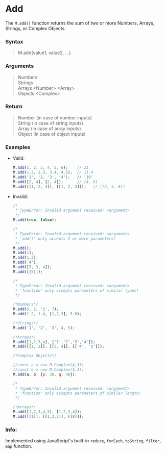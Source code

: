 # Add
The `M.add()` function returns the sum of two or more Numbers, Arrays, Strings, or Complex Objects.

### Syntax
> M.add(value1, value2, ...)

### Arguments
> Numbers</br>
> Strings</br>
> Arrays \<Number\>  \<Array\></br>
> Objects \<Complex\>

### Return
> Number  (in case of number inputs)</br>
> String  (in case of string inputs)</br>
> Array   (in case of array inputs)</br>
> Object  (in case of object inputs)

### Examples
- Valid:
	```js
	M.add(1, 2, 3, 4, 5, 6);    // 21
    M.add(1.2, 2.3, 3.4, 4.5);  // 11.4
    M.add('1', '2, '3', '4');   // '10'
    M.add([2, 4], [2, 4]);      // [4, 8]
    M.add([[1, 2, 3]], [[1, 2, 3]]);   // [[2, 4, 6]]
	```
- Invalid:
	```js
    /*
	 * TypeError: Invalid argument received: <argument>
	 */
    M.add(true, false);

    /*
	 * TypeError: Invalid argument received: <argument>
	 * 'add()' only accepts 2 or more parameters!
	 */
	M.add();
    M.add(1);
    M.add(1.3);
    M.add('4');
	M.add([5, 3, 4]);
    M.add([[5]]);

    /*
	 * TypeError: Invalid argument received: <argument>
	 * 'function' only accepts parameters of similar types!
	 */

    /*Numbers*/
    M.add(5, 2, '1', 7);
    M.add(1.2, 1.4, [1,2,3], 5.6);

    /*Strings*/
    M.add('1', '2', '3', 4, 5);

    /*Arrays*/
    M.add([1,2,3,4], ['1','2','3','4']);
    M.add([[1, 2]], [[3, 4]], [['4', '5']]);

    /*Complex Objects*/

    //const a = new M.Complex(4,3);
    //const b = new M.Complex(5,4);
    M.add(a, b, {p: 30, q: 40});

    /*
	 * TypeError: Invalid argument received: <argument>
	 * 'function' only accepts parameters of similar length!
	 */

    /*Arrays*/
    M.add([1,2,3,4,5], [1,2,3,4]);
    M.add([[1]], [[1,2,3]], [[8]]);

	```

### Info:
Implemented using JavaScript's built-in `reduce`, `forEach`,
`toString`, `filter`, `map` function.


